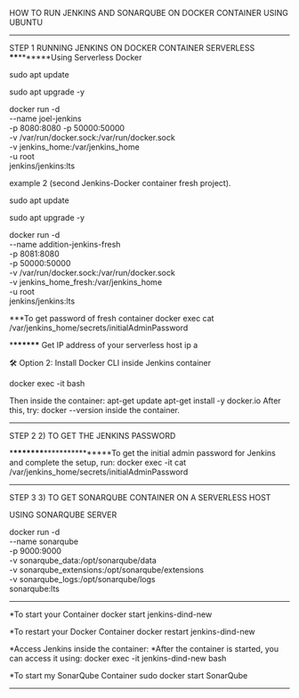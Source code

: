 HOW TO RUN JENKINS AND SONARQUBE ON DOCKER CONTAINER USING UBUNTU

---

STEP 1
RUNNING JENKINS ON DOCKER CONTAINER SERVERLESS
**\*\***\***\*\***Using Serverless Docker

sudo apt update

sudo apt upgrade -y

docker run -d \
--name joel-jenkins \
-p 8080:8080 -p 50000:50000 \
-v /var/run/docker.sock:/var/run/docker.sock \
-v jenkins_home:/var/jenkins_home \
-u root \
jenkins/jenkins:lts

example 2 (second Jenkins-Docker container fresh project).

sudo apt update

sudo apt upgrade -y

docker run -d \
--name addition-jenkins-fresh \
-p 8081:8080 \
-p 50000:50000 \
-v /var/run/docker.sock:/var/run/docker.sock \
-v jenkins_home_fresh:/var/jenkins_home \
-u root \
jenkins/jenkins:lts

\*\*\*To get password of fresh container
docker exec <name-of-jenkins-name> cat /var/jenkins_home/secrets/initialAdminPassword

\***\*\*\*\*\*\*** Get IP address of your serverless host
ip a

🛠️ Option 2: Install Docker CLI inside Jenkins container

docker exec -it <name of conatiner> bash

Then inside the container:
apt-get update
apt-get install -y docker.io
After this, try: docker --version inside the container.

---

STEP 2 2) TO GET THE JENKINS PASSWORD

\***\*\*\*\*\*\*\***\*\*\*\*\***\*\*\*\*\*\*\***To get the initial admin password for Jenkins and complete the setup, run:
docker exec -it <name of container> cat /var/jenkins_home/secrets/initialAdminPassword

---

STEP 3 3) TO GET SONARQUBE CONTAINER ON A SERVERLESS HOST

USING SONARQUBE SERVER

docker run -d \
--name sonarqube \
-p 9000:9000 \
-v sonarqube_data:/opt/sonarqube/data \
-v sonarqube_extensions:/opt/sonarqube/extensions \
-v sonarqube_logs:/opt/sonarqube/logs \
sonarqube:lts

---

\*To start your Container
docker start jenkins-dind-new

\*To restart your Docker Container
docker restart jenkins-dind-new

*Access Jenkins inside the container:
*After the container is started, you can access it using:
docker exec -it jenkins-dind-new bash

\*To start my SonarQube Container
sudo docker start SonarQube

---
